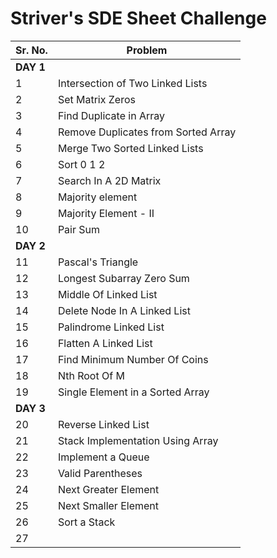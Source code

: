 # Striver's SDE Sheet Challenge

| Sr. No.  | Problem |
| ------------- | ------------- |
|   **DAY 1**  |
| 1 | Intersection of Two Linked Lists  |
| 2 | Set Matrix Zeros  |
| 3 | Find Duplicate in Array |
| 4 | Remove Duplicates from Sorted Array |
| 5 | Merge Two Sorted Linked Lists |
| 6 | Sort 0 1 2 |
| 7 | Search In A 2D Matrix |
| 8 | Majority element |
| 9 | Majority Element - II |
| 10 | Pair Sum |
|   **DAY 2**  |
| 11 | Pascal's Triangle |
| 12 | Longest Subarray Zero Sum |
| 13 | Middle Of Linked List |
| 14 | Delete Node In A Linked List |
| 15 | Palindrome Linked List |
| 16 | Flatten A Linked List |
| 17 | Find Minimum Number Of Coins |
| 18 | Nth Root Of M |
| 19 | Single Element in a Sorted Array |
|   **DAY 3**  |
| 20 | Reverse Linked List |
| 21 | Stack Implementation Using Array |
| 22 | Implement a Queue |
| 23 | Valid Parentheses |
| 24 | Next Greater Element |
| 25 | Next Smaller Element |
| 26 | Sort a Stack |
| 27 ||
